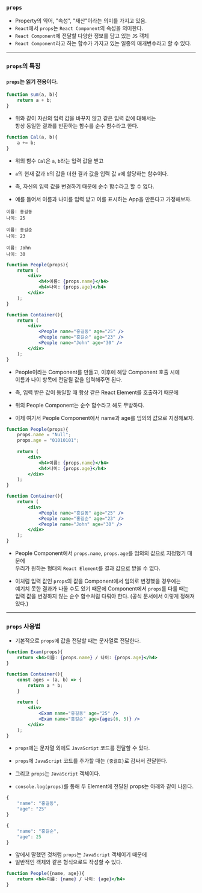 
### `props`

- Property의 약어, "속성", "재산"이라는 의미를 가지고 있음.
- `React`에서 `props`는 `React Component`의 속성을 의미한다.
- `React Component`에 전달할 다양한 정보를 담고 있는 `JS` 객체
- `React Component`라고 하는 함수가 가지고 있는 일종의 매개변수라고 할 수 있다.

---
### `props`의 특징

#### `props`는 읽기 전용이다.

``` js
function sum(a, b){
	return a + b;
}
```

- 위와 같이 자신의 입력 값을 바꾸지 않고 같은 입력 값에 대해서는 <br/>
	항상 동일한 결과를 반환하는 함수를 순수 함수라고 한다.

``` js
function Cal(a, b){
	a += b;
}
```

- 위의 함수 `Cal`은 `a`, `b`라는 입력 값을 받고
- `a`의 현재 값과 `b`의 값을 더한 결과 값을 입력 값 `a`에 할당하는 함수이다.
- 즉, 자신의 입력 값을 변경하기 때문에 순수 함수라고 할 수 없다.

- 예를 들어서 이름과 나이를 입력 받고 이를 표시하는 App을 만든다고 가정해보자.

```
이름: 홍길동
나이: 25

이름: 홍길순
나이: 23

이름: John
나이: 30
```

``` jsx
function People(props){
	return (
		<div>
			<h4>이름: {props.name}</h4>
			<h4>나이: {props.age}</h4>
		</div>
	);
}

function Container(){
	return (
		<div>
			<People name="홍길동" age="25" />
			<People name="홍길순" age="23" />
			<People name="John" age="30" />
		</div>
	);
}
```

-  People이라는 Component를 만들고, 이후에 해당 Component 호출 시에 <br/>
	이름과 나이 항목에 전달될 값을 입력해주면 된다.
- 즉, 입력 받은 값이 동일할 때 항상 같은 React Element를 호출하기 때문에
- 위의 People Component는 순수 함수라고 해도 무방하다.

- 이제 여기서 People Component에서 name과 age를 임의의 값으로 지정해보자.

``` jsx
function People(props){
	props.name = "Null";
	props.age = "01010101";
	
	return (
		<div>
			<h4>이름: {props.name}</h4>
			<h4>나이: {props.age}</h4>
		</div>
	);
}

function Container(){
	return (
		<div>
			<People name="홍길동" age="25" />
			<People name="홍길순" age="23" />
			<People name="John" age="30" />
		</div>
	);
}
```

- People Component에서 `props.name`, `props.age`를 임의의 값으로 지정했기 때문에 <br/>
	우리가 원하는 형태의 `React Element`를 결과 값으로 받을 수 없다.

- 이처럼 입력 값인 `props`의 값을 Component에서 임의로 변경했을 경우에는 <br/>
	예기치 못한 결과가 나올 수도 있기 때문에 Component에서 `props`를 다룰 때는 <br/>
	입력 값을 변경하지 않는 순수 함수처럼 다뤄야 한다.
	(공식 문서에서 이렇게 정해져 있다.)

---

### `props` 사용법

- 기본적으로 `props`에 값을 전달할 때는 문자열로 전달한다.

``` jsx
function Exam(props){
	return <h4>이름: {props.name} / 나이: {props.age}</h4>
}

function Container(){
	const ages = (a, b) => {
		return a * b;
	}
	
	return (
		<div>
			<Exam name="홍길동" age="25" />
			<Exam name="홍길순" age={ages(6, 5)} />
		</div>
	);
}
```

- `props`에는 문자열 외에도 `JavaScript` 코드를 전달할 수 있다.
- `props`에 `JavaScript` 코드를 추가할 때는 `{중괄호}`로 감싸서 전달한다.

- 그리고 `props`는 `JavaScript` 객체이다.
- `console.log(props)`를 통해 두 Element에 전달된 props는 아래와 같이 나온다.

``` js
{
	"name": "홍길동",
	"age": "25"
}

{
	"name": "홍길순",
	"age": 25
}
```

- 앞에서 말했던 것처럼 `props`는 `JavaScript` 객체이기 때문에
- 일반적인 객체와 같은 형식으로도 작성할 수 있다.

``` jsx
function People({name, age}){
	return <h4>이름: {name} / 나이: {age}</h4>
}
```



